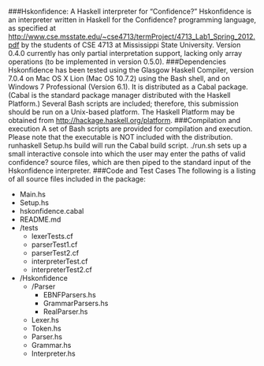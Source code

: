 ###Hskonfidence: A Haskell interpreter for “Confidence?”
Hskonfidence is an interpreter written in Haskell for the Confidence? programming language, as specified at http://www.cse.msstate.edu/~cse4713/termProject/4713_Lab1_Spring_2012.pdf by the students of CSE 4713 at Mississippi State University. Version 0.4.0 currently has only partial interpretation support, lacking only array operations (to be implemented in version 0.5.0).
###Dependencies
Hskonfidence has been tested using the Glasgow Haskell Compiler, version 7.0.4 on Mac OS X Lion (Mac OS 10.7.2) using the Bash shell, and on Windows 7 Professional (Version 6.1).  It is distributed as a Cabal package.  (Cabal is the standard package manager distributed with the Haskell Platform.)  Several Bash scripts are included; therefore, this submission should be run on a Unix-based platform.
The Haskell Platform may be obtained from http://hackage.haskell.org/platform. 
###Compilation and execution
A set of Bash scripts are provided for compilation and execution.  Please note that the executable is NOT included with the distribution.
runhaskell Setup.hs build will run the Cabal build script.
./run.sh sets up a small interactive console into which the user may enter the paths of valid confidence? source files, which are then piped to the standard input of the Hskonfidence interpreter.
###Code and Test Cases
The following is a listing of all source files included in the package:  

+ Main.hs
+ Setup.hs
+ hskonfidence.cabal
+ README.md
+ /tests
  + lexerTests.cf
  + parserTest1.cf
  + parserTest2.cf
  + interpreterTest.cf
  + interpreterTest2.cf
+ /Hskonfidence
  + /Parser
    + EBNFParsers.hs
    + GrammarParsers.hs
    + RealParser.hs
  + Lexer.hs
  + Token.hs
  + Parser.hs
  + Grammar.hs
  + Interpreter.hs
